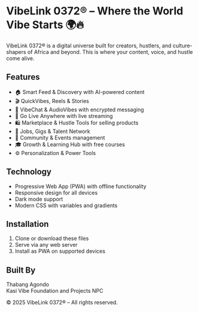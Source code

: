 # VibeLink 0372® – Where the World Vibe Starts 🌍🔥

VibeLink 0372® is a digital universe built for creators, hustlers, and culture-shapers of Africa and beyond. This is where your content, voice, and hustle come alive.

## Features

- 🏠 Smart Feed & Discovery with AI-powered content
- 🎬 QuickVibes, Reels & Stories
- 💬 VibeChat & AudioVibes with encrypted messaging
- 🔴 Go Live Anywhere with live streaming
- 🛍 Marketplace & Hustle Tools for selling products
- 💼 Jobs, Gigs & Talent Network
- 🎉 Community & Events management
- 🎓 Growth & Learning Hub with free courses
- ⚙️ Personalization & Power Tools

## Technology

- Progressive Web App (PWA) with offline functionality
- Responsive design for all devices
- Dark mode support
- Modern CSS with variables and gradients

## Installation

1. Clone or download these files
2. Serve via any web server
3. Install as PWA on supported devices

## Built By

Thabang Agondo  
Kasi Vibe Foundation and Projects NPC

© 2025 VibeLink 0372® – All rights reserved.
